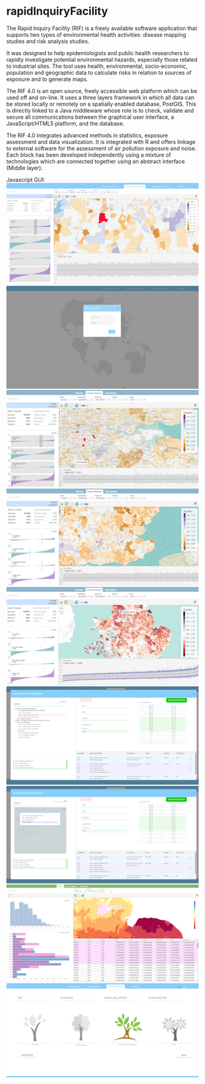 rapidInquiryFacility
====================

The Rapid Inquiry Facility (RIF) is a freely available software application that supports two types of environmental health activities: disease mapping studies and risk analysis studies.

It was designed to help epidemiologists and public health researchers to rapidly investigate potential environmental hazards, especially those related to industrial sites. The tool uses health, environmental, socio-economic, population and geographic data to calculate risks in relation to sources of exposure and to generate maps.

The RIF 4.0 is an open source, freely accessible web platform which can be used off and on-line. It uses a three layers framework in which all data can be stored locally or remotely on a spatially enabled database, PostGIS. This is  directly linked to a Java middleware whose  role is to check, validate and secure all communications between the graphical user interface, a JavaScript/HTML5 platform, and the database. 
  
The RIF 4.0 integrates advanced methods in statistics, exposure assessment and data visualization. It is integrated with R and offers  linkage to external software for the assessment  of air pollution exposure and noise. Each block has been developed independently using a mixture of technologies which are connected together using an abstract interface (Middle layer).


Javascript GUI:
![Alt text](rifWebPlatform/web/docs/screenshots/dm5.png?raw=true "RIF 4.0")
![Alt text](rifWebPlatform/web/docs/screenshots/logIn.png?raw=true "RIF 4.0")
![Alt text](rifWebPlatform/web/docs/screenshots/dm1.png?raw=true "RIF 4.0")
![Alt text](rifWebPlatform/web/docs/screenshots/dm2.png?raw=true "RIF 4.0")
![Alt text](rifWebPlatform/web/docs/screenshots/dm3.png?raw=true "RIF 4.0")
![Alt text](rifWebPlatform/web/docs/screenshots/invParameters.png?raw=true "RIF 4.0")
![Alt text](rifWebPlatform/web/docs/screenshots/invParameters2.png?raw=true "RIF 4.0")
![Alt text](rifWebPlatform/web/docs/screenshots/manager1.png?raw=true "RIF 4.0")
![Alt text](rifWebPlatform/web/docs/screenshots/frontSubmission.png?raw=true "RIF 4.0")


